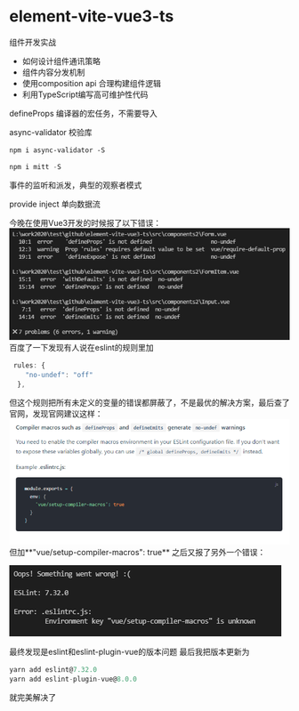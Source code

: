 # element-vite-vue3-ts
组件开发实战

- 如何设计组件通讯策略
- 组件内容分发机制
- 使用composition api 合理构建组件逻辑
- 利用TypeScript编写高可维护性代码

defineProps 编译器的宏任务，不需要导入



async-validator 校验库

```
npm i async-validator -S
```



```javascript
npm i mitt -S
```

事件的监听和派发，典型的观察者模式

provide inject 单向数据流



今晚在使用Vue3开发的时候报了以下错误：
 ![](./md/01.png)
百度了一下发现有人说在eslint的规则里加

```javascript
 rules: {
    "no-undef": "off"
  },
```
但这个规则把所有未定义的变量的错误都屏蔽了，不是最优的解决方案，最后查了官网，发现官网建议这样：
 ![](./md/02.png)
但加**"vue/setup-compiler-macros": true** 之后又报了另外一个错误：

 ![](./md/03.png)



最终发现是eslint和eslint-plugin-vue的版本问题
最后我把版本更新为

```javascript
yarn add eslint@7.32.0
yarn add eslint-plugin-vue@8.0.0
```
就完美解决了




